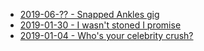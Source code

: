 * [2019-06-?? - Snapped Ankles gig](https://youtu.be/1zmU2OxwHeY)
* [2019-01-30 - I wasn't stoned I promise](https://youtu.be/ahSRT3KRHWQ)
* [2019-01-04 - Who's your celebrity crush?](https://youtu.be/M_ZBpOFJ5Z4)
